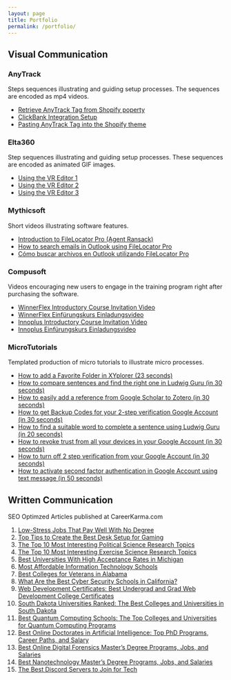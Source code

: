 ```yaml
---
layout: page
title: Portfolio
permalink: /portfolio/
---
```


## Visual Communication

### AnyTrack
Steps sequences illustrating and guiding setup processes. The sequences are encoded as mp4 videos.
- [Retrieve AnyTrack Tag from Shopify poperty](https://github.com/jose-salgado81/jose-salgado81.github.io/blob/main/Retrieve%20AnyTrack%20Tag%20from%20Shopify%20poperty.gif)
- [ClickBank Integration Setup](https://github.com/jose-salgado81/jose-salgado81.github.io/blob/main/ClickBank%20Integration%20Setup.gif)
- [Pasting AnyTrack Tag into the Shopify theme](https://github.com/jose-salgado81/jose-salgado81.github.io/blob/main/Pasting%20AnyTrack%20Tag%20into%20the%20Shopify%20theme.gif)

### Elta360
Step sequences illustrating and guiding setup processes. These sequences are encoded as animated GIF images.
- [Using the VR Editor 1](https://github.com/jose-salgado81/jose-salgado81.github.io/blob/main/elta1.gif)
- [Using the VR Editor 2](https://github.com/jose-salgado81/jose-salgado81.github.io/blob/main/elta2.gif)
- [Using the VR Editor 3](https://github.com/jose-salgado81/jose-salgado81.github.io/blob/main/elta3.gif)

### Mythicsoft
Short videos illustrating software features.
- [Introduction to FileLocator Pro (Agent Ransack)](https://app.screencast.com/1zDa9EN9Lpulq)
- [How to search emails in Outlook using FileLocator Pro](https://app.screencast.com/cfQs1ZuiqJmKB)
- [Cómo buscar archivos en Outlook utilizando FileLocator Pro](https://app.screencast.com/4pYsD42KY6HRo)

### Compusoft
Videos encouraging new users to engage in the training program right after purchasing the software.
- [WinnerFlex Introductory Course Invitation Video](https://app.screencast.com/Nmf86nfguHTG0)
- [WinnerFlex Einfürungskurs Einladungsvideo](https://app.screencast.com/FO8v9GZ8UdVqh)
- [Innoplus Introductory Course Invitation Video](https://app.screencast.com/2fXOvH7tJRPH2)
- [Innoplus Einfürungskurs Einladungsvideo](https://app.screencast.com/EiaqOwCyA5Sbf)

### MicroTutorials
Templated production of micro tutorials to illustrate micro processes.
- [How to add a Favorite Folder in XYplorer (23 seconds)](https://app.screencast.com/f0kBTQa9WyHt4)
- [How to compare sentences and find the right one in Ludwig Guru (in 30 seconds)](https://app.screencast.com/9zb71SVUdY6ks)
- [How to easily add a reference from Google Scholar to Zotero (in 30 seconds)](https://app.screencast.com/EXvSeXT8dbvPv)
- [How to get Backup Codes for your 2-step verification Google Account (in 30 seconds)](https://app.screencast.com/8tU6cGe0KjPsR)
- [How to find a suitable word to complete a sentence using Ludwig Guru (in 20 seconds)](https://app.screencast.com/exnkbXSTIRTXY)
- [How to revoke trust from all your devices in your Google Account (in 30 seconds)](https://app.screencast.com/tyablppzjPhzy)
- [How to turn off 2 step verification from your Google Account (in 30 seconds)](https://app.screencast.com/5CUnAQl1aCgRf)
- [How to activate second factor authentication in Google Account using text message (in 50 seconds)](https://app.screencast.com/FWETpDzUmO9U8)

## Written Communication
SEO Optimzed Articles published at CareerKarma.com
1. [Low-Stress Jobs That Pay Well With No Degree](https://careerkarma.com/blog/low-stress-jobs-without-a-degree/)
2. [Top Tips to Create the Best Desk Setup for Gaming](https://careerkarma.com/blog/best-desk-setup-for-gaming/)
3. [The Top 10 Most Interesting Political Science Research Topics](https://careerkarma.com/blog/political-science-research-topics/)
4. [The Top 10 Most Interesting Exercise Science Research Topics](https://careerkarma.com/blog/exercise-science-research-topics/)
5. [Best Universities With High Acceptance Rates in Michigan](https://careerkarma.com/blog/easiest-colleges-to-get-into-in-michigan/)
6. [Most Affordable Information Technology Schools](https://careerkarma.com/blog/cheapest-information-technology-schools/)
7. [Best Colleges for Veterans in Alabama](https://careerkarma.com/blog/military-friendly-colleges-in-alabama/)
8. [What Are the Best Cyber Security Schools in California?](https://careerkarma.com/blog/best-cyber-security-schools-in-california/)
9. [Web Development Certificates: Best Undergrad and Grad Web Development College Certificates](https://careerkarma.com/blog/web-development-certificates/)
10. [South Dakota Universities Ranked: The Best Colleges and Universities in South Dakota](https://careerkarma.com/blog/best-universities-in-south-dakota/)
11. [Best Quantum Computing Schools: The Top Colleges and Universities for Quantum Computing Programs](https://careerkarma.com/blog/best-schools-for-quantum-computing/)
12. [Best Online Doctorates in Artificial Intelligence: Top PhD Programs, Career Paths, and Salary](https://careerkarma.com/blog/online-phd-in-artificial-intelligence/)
13. [Best Online Digital Forensics Master’s Degree Programs, Jobs, and Salaries](https://careerkarma.com/blog/best-online-digital-forensics-masters-degrees/)
14. [Best Nanotechnology Master’s Degree Programs, Jobs, and Salaries](https://careerkarma.com/blog/best-nanotechnology-masters-degrees/)
15. [The Best Discord Servers to Join for Tech](https://careerkarma.com/blog/tech-discord-servers/)